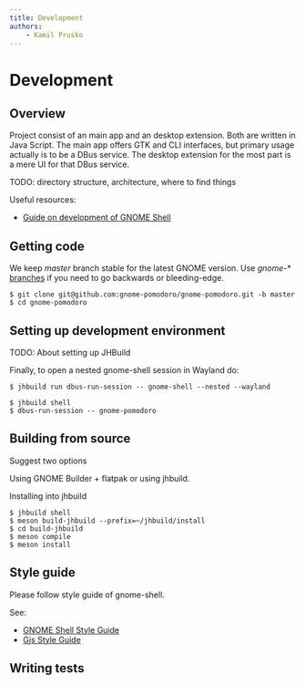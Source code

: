 ```yaml
---
title: Development
authors:
    - Kamil Prusko
---
```


# Development

## Overview

Project consist of an main app and an desktop extension. Both are written in Java Script. The main app offers GTK and CLI interfaces, but primary usage actually is to be a DBus service. The desktop extension for the most part is a mere UI for that DBus service.


TODO: directory structure, architecture, where to find things


Useful resources:

 * [Guide on development of GNOME Shell](https://wiki.gnome.org/Projects/GnomeShell/Development)


## Getting code

We keep *master* branch stable for the latest GNOME version. Use *gnome-** [branches](https://github.com/gnome-pomodoro/gnome-pomodoro/branches) if you need to go backwards or bleeding-edge.

```
$ git clone git@github.com:gnome-pomodoro/gnome-pomodoro.git -b master
$ cd gnome-pomodoro
```

## Setting up development environment


TODO: About setting up JHBuild


Finally, to open a nested gnome-shell session in Wayland do:
```
$ jhbuild run dbus-run-session -- gnome-shell --nested --wayland
```


```
$ jhbuild shell
$ dbus-run-session -- gnome-pomodoro
```



## Building from source

Suggest two options

Using GNOME Builder + flatpak or using jhbuild.


Installing into jhbuild
```
$ jhbuild shell
$ meson build-jhbuild --prefix=~/jhbuild/install
$ cd build-jhbuild
$ meson compile
$ meson install
```




## Style guide

Please follow style guide of gnome-shell. 


See:
 * [GNOME Shell Style Guide](https://wiki.gnome.org/Projects/GnomeShell/StyleGuide)
 * [Gjs Style Guide](https://live.gnome.org/GnomeShell/Gjs_StyleGuide)


## Writing tests

